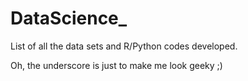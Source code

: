 # DataScience_
List of all the data sets and R/Python codes developed.


Oh, the underscore is just to make me look geeky ;)
